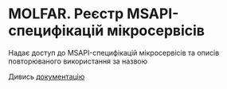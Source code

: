 # MOLFAR. Реєстр MSAPI-специфікацій  мікросервісів

Надає доступ до MSAPI-специфікацій мікросервісів та описів повторюваного використання за назвою

Дивись [документацію](https://wdc-molfar.github.io/ms-registry/)